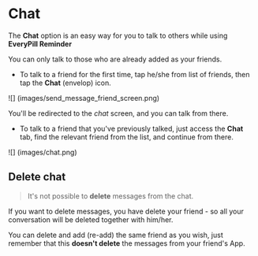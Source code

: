 # Chat

The **Chat** option is an easy way for you to talk to others while using **EveryPill Reminder**

You can only talk to those who are already added as your friends.

- To talk to a friend for the first time, tap he/she from list of friends, then tap the **Chat** (envelop) icon.

![] (images/send_message_friend_screen.png)

You'll be redirected to the *chat* screen, and you can talk from there.


- To talk to a friend that you've previously talked, just access the **Chat** tab, find the relevant friend from the list, and continue from there.

![] (images/chat.png)

## Delete chat 

> It's not possible to **delete** messages from the chat. 

If you want to delete messages, you have delete your friend - so all your conversation will be deleted together with him/her. 

You can delete and add (re-add) the same friend as you wish, just remember that this **doesn't delete** the messages from your friend's App.